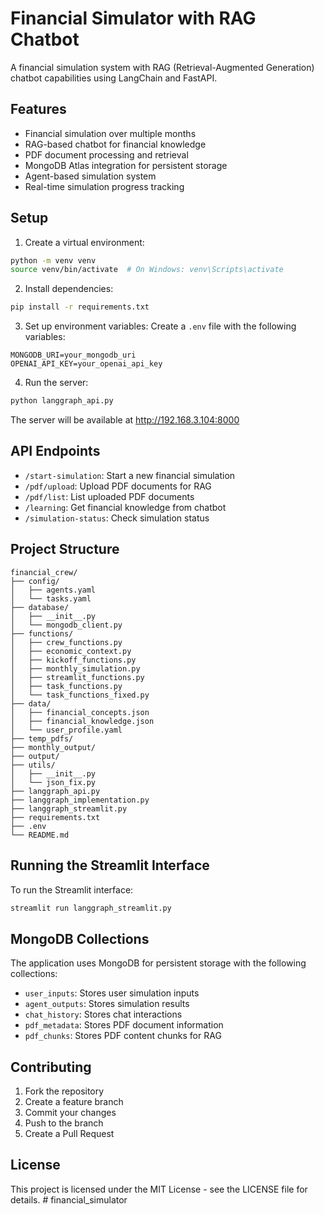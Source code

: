 # Financial Simulator with RAG Chatbot

A financial simulation system with RAG (Retrieval-Augmented Generation) chatbot capabilities using LangChain and FastAPI.

## Features

- Financial simulation over multiple months
- RAG-based chatbot for financial knowledge
- PDF document processing and retrieval
- MongoDB Atlas integration for persistent storage
- Agent-based simulation system
- Real-time simulation progress tracking

## Setup

1. Create a virtual environment:
```bash
python -m venv venv
source venv/bin/activate  # On Windows: venv\Scripts\activate
```

2. Install dependencies:
```bash
pip install -r requirements.txt
```

3. Set up environment variables:
Create a `.env` file with the following variables:
```
MONGODB_URI=your_mongodb_uri
OPENAI_API_KEY=your_openai_api_key
```

4. Run the server:
```bash
python langgraph_api.py
```

The server will be available at http://192.168.3.104:8000

## API Endpoints

- `/start-simulation`: Start a new financial simulation
- `/pdf/upload`: Upload PDF documents for RAG
- `/pdf/list`: List uploaded PDF documents
- `/learning`: Get financial knowledge from chatbot
- `/simulation-status`: Check simulation status

## Project Structure

```
financial_crew/
├── config/
│   ├── agents.yaml
│   └── tasks.yaml
├── database/
│   ├── __init__.py
│   └── mongodb_client.py
├── functions/
│   ├── crew_functions.py
│   ├── economic_context.py
│   ├── kickoff_functions.py
│   ├── monthly_simulation.py
│   ├── streamlit_functions.py
│   ├── task_functions.py
│   └── task_functions_fixed.py
├── data/
│   ├── financial_concepts.json
│   ├── financial_knowledge.json
│   └── user_profile.yaml
├── temp_pdfs/
├── monthly_output/
├── output/
├── utils/
│   ├── __init__.py
│   └── json_fix.py
├── langgraph_api.py
├── langgraph_implementation.py
├── langgraph_streamlit.py
├── requirements.txt
├── .env
└── README.md
```

## Running the Streamlit Interface

To run the Streamlit interface:
```bash
streamlit run langgraph_streamlit.py
```

## MongoDB Collections

The application uses MongoDB for persistent storage with the following collections:
- `user_inputs`: Stores user simulation inputs
- `agent_outputs`: Stores simulation results
- `chat_history`: Stores chat interactions
- `pdf_metadata`: Stores PDF document information
- `pdf_chunks`: Stores PDF content chunks for RAG

## Contributing

1. Fork the repository
2. Create a feature branch
3. Commit your changes
4. Push to the branch
5. Create a Pull Request

## License

This project is licensed under the MIT License - see the LICENSE file for details.
#   f i n a n c i a l _ s i m u l a t o r  
 